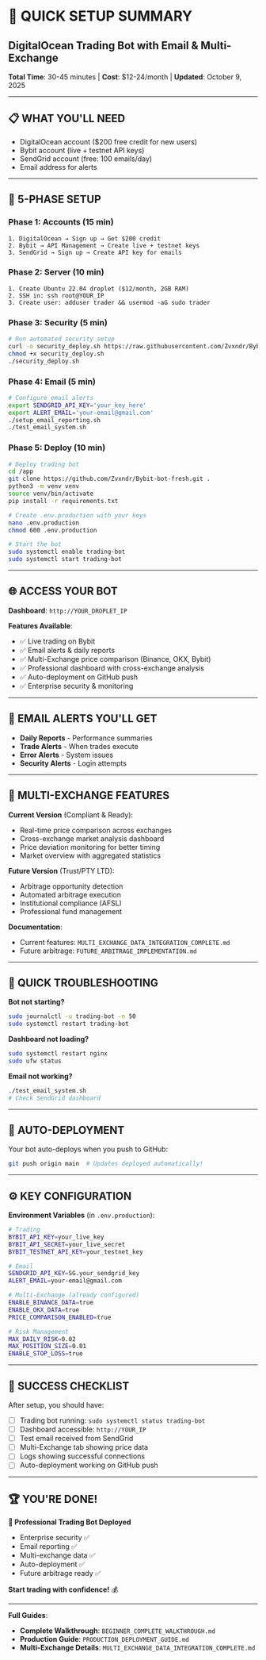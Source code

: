 # 🎯 QUICK SETUP SUMMARY
## DigitalOcean Trading Bot with Email & Multi-Exchange

**Total Time**: 30-45 minutes | **Cost**: $12-24/month | **Updated**: October 9, 2025

---

## 📋 **WHAT YOU'LL NEED**
- DigitalOcean account ($200 free credit for new users)
- Bybit account (live + testnet API keys)  
- SendGrid account (free: 100 emails/day)
- Email address for alerts

---

## 🚀 **5-PHASE SETUP**

### **Phase 1: Accounts (15 min)**
```
1. DigitalOcean → Sign up → Get $200 credit
2. Bybit → API Management → Create live + testnet keys
3. SendGrid → Sign up → Create API key for emails
```

### **Phase 2: Server (10 min)** 
```
1. Create Ubuntu 22.04 droplet ($12/month, 2GB RAM)
2. SSH in: ssh root@YOUR_IP
3. Create user: adduser trader && usermod -aG sudo trader
```

### **Phase 3: Security (5 min)**
```bash
# Run automated security setup
curl -o security_deploy.sh https://raw.githubusercontent.com/Zvxndr/Bybit-bot-fresh/main/security_deploy.sh
chmod +x security_deploy.sh
./security_deploy.sh
```

### **Phase 4: Email (5 min)**
```bash
# Configure email alerts
export SENDGRID_API_KEY='your_key_here'
export ALERT_EMAIL='your-email@gmail.com'
./setup_email_reporting.sh
./test_email_system.sh
```

### **Phase 5: Deploy (10 min)**
```bash
# Deploy trading bot
cd /app
git clone https://github.com/Zvxndr/Bybit-bot-fresh.git .
python3 -m venv venv
source venv/bin/activate  
pip install -r requirements.txt

# Create .env.production with your keys
nano .env.production
chmod 600 .env.production

# Start the bot
sudo systemctl enable trading-bot
sudo systemctl start trading-bot
```

---

## 🌐 **ACCESS YOUR BOT**

**Dashboard**: `http://YOUR_DROPLET_IP`

**Features Available**:
- ✅ Live trading on Bybit
- ✅ Email alerts & daily reports  
- ✅ Multi-Exchange price comparison (Binance, OKX, Bybit)
- ✅ Professional dashboard with cross-exchange analysis
- ✅ Auto-deployment on GitHub push
- ✅ Enterprise security & monitoring

---

## 📧 **EMAIL ALERTS YOU'LL GET**

- **Daily Reports** - Performance summaries
- **Trade Alerts** - When trades execute  
- **Error Alerts** - System issues
- **Security Alerts** - Login attempts

---

## 💱 **MULTI-EXCHANGE FEATURES**

**Current Version** (Compliant & Ready):
- Real-time price comparison across exchanges
- Cross-exchange market analysis dashboard
- Price deviation monitoring for better timing
- Market overview with aggregated statistics

**Future Version** (Trust/PTY LTD):
- Arbitrage opportunity detection  
- Automated arbitrage execution
- Institutional compliance (AFSL)
- Professional fund management

**Documentation**:
- Current features: `MULTI_EXCHANGE_DATA_INTEGRATION_COMPLETE.md`
- Future arbitrage: `FUTURE_ARBITRAGE_IMPLEMENTATION.md`

---

## 🛟 **QUICK TROUBLESHOOTING**

**Bot not starting?**
```bash
sudo journalctl -u trading-bot -n 50
sudo systemctl restart trading-bot
```

**Dashboard not loading?**
```bash
sudo systemctl restart nginx
sudo ufw status
```

**Email not working?**
```bash
./test_email_system.sh
# Check SendGrid dashboard
```

---

## 🔄 **AUTO-DEPLOYMENT**

Your bot auto-deploys when you push to GitHub:
```bash
git push origin main  # Updates deployed automatically!
```

---

## ⚙️ **KEY CONFIGURATION**

**Environment Variables** (in `.env.production`):
```bash
# Trading
BYBIT_API_KEY=your_live_key
BYBIT_API_SECRET=your_live_secret
BYBIT_TESTNET_API_KEY=your_testnet_key

# Email  
SENDGRID_API_KEY=SG.your_sendgrid_key
ALERT_EMAIL=your-email@gmail.com

# Multi-Exchange (already configured)
ENABLE_BINANCE_DATA=true
ENABLE_OKX_DATA=true
PRICE_COMPARISON_ENABLED=true

# Risk Management
MAX_DAILY_RISK=0.02
MAX_POSITION_SIZE=0.01
ENABLE_STOP_LOSS=true
```

---

## 🎯 **SUCCESS CHECKLIST**

After setup, you should have:
- [ ] Trading bot running: `sudo systemctl status trading-bot`
- [ ] Dashboard accessible: `http://YOUR_IP`
- [ ] Test email received from SendGrid
- [ ] Multi-Exchange tab showing price data
- [ ] Logs showing successful connections
- [ ] Auto-deployment working on GitHub push

---

## 🏆 **YOU'RE DONE!**

**🚀 Professional Trading Bot Deployed**
- Enterprise security ✅
- Email reporting ✅  
- Multi-exchange data ✅
- Auto-deployment ✅
- Future arbitrage ready ✅

**Start trading with confidence!** 💰

---

**Full Guides**:
- **Complete Walkthrough**: `BEGINNER_COMPLETE_WALKTHROUGH.md`
- **Production Guide**: `PRODUCTION_DEPLOYMENT_GUIDE.md`  
- **Multi-Exchange Details**: `MULTI_EXCHANGE_DATA_INTEGRATION_COMPLETE.md`